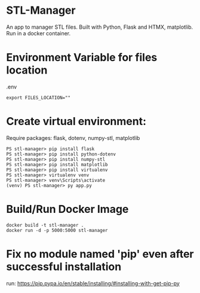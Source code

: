 # STL-Manager 
An app to manager STL files. Built with Python, Flask and HTMX, matplotlib. Run in a docker container.

# Environment Variable for files location

.env
```
export FILES_LOCATION=""
```

# Create virtual environment: 
Require packages: flask, dotenv, numpy-stl, matplotlib
```
PS stl-manager> pip install flask
PS stl-manager> pip install python-dotenv
PS stl-manager> pip install numpy-stl
PS stl-manager> pip install matplotlib
PS stl-manager> pip install virtualenv
PS stl-manager> virtualenv venv
PS stl-manager> venv\Scripts\activate
(venv) PS stl-manager> py app.py
```

# Build/Run Docker Image

```
docker build -t stl-manager .
docker run -d -p 5000:5000 stl-manager
```

# Fix no module named 'pip' even after successful installation

run: https://pip.pypa.io/en/stable/installing/#installing-with-get-pip-py


